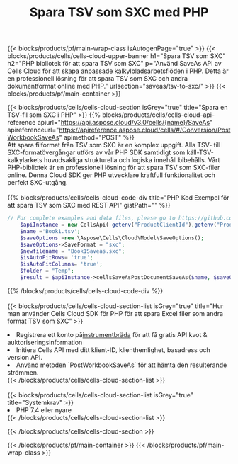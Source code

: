 ﻿---
title:  Spara TSV som SXC med PHP
description:  Använder Aspose.Cells Cloud SDK för PHP för att spara TSV-formatfil som SXC-formatfil.
---
{{< blocks/products/pf/main-wrap-class isAutogenPage="true" >}}
{{< blocks/products/cells/cells-cloud-upper-banner h1="Spara TSV som SXC" h2="PHP bibliotek för att spara TSV som SXC" p="Använd SaveAs API av Cells Cloud för att skapa anpassade kalkylbladsarbetsflöden i PHP. Detta är en professionell lösning för att spara TSV som SXC och andra dokumentformat online med PHP." urlsection="saveas/tsv-to-sxc/" >}}
{{< blocks/products/pf/main-container >}}

{{< blocks/products/cells/cells-cloud-section isGrey="true" title="Spara en TSV-fil som SXC i PHP" >}}
{{% blocks/products/cells/cells-cloud-api-reference apiurl="https://api.aspose.cloud/v3.0/cells/{name}/SaveAs" apireferenceurl="https://apireference.aspose.cloud/cells/#/Conversion/PostWorkbookSaveAs" apimethod="POST" %}}
<br/>
Att spara filformat från TSV som SXC är en komplex uppgift. Alla TSV- till SXC-formatövergångar utförs av vår PHP SDK samtidigt som käll-TSV-kalkylarkets huvudsakliga strukturella och logiska innehåll bibehålls. Vårt PHP-bibliotek är en professionell lösning för att spara TSV som SXC-filer online. Denna Cloud SDK ger PHP utvecklare kraftfull funktionalitet och perfekt SXC-utgång.
<br/>
<br/>
{{% blocks/products/cells/cells-cloud-code-div title="PHP Kod Exempel för att spara TSV som SXC med REST API" gistPath="" %}}
  
```php
// For complete examples and data files, please go to https://github.com/aspose-cells-cloud/aspose-cells-cloud-php/
    $apiInstance = new CellsApi( getenv("ProductClientId"),getenv("ProductClientSecret") );
    $name ='Book1.tsv';
    $saveOptions =new \Aspose\Cells\Cloud\Model\SaveOptions();
    $saveOptions->SaveFormat = "sxc";
    $newfilename = "Book1Saveas.sxc";
    $isAutoFitRows= 'true';
    $isAutoFitColumns= 'true';
    $folder = "Temp";
    $result = $apiInstance->cellsSaveAsPostDocumentSaveAs($name, $saveOptions, $newfilename,$isAutoFitRows, $isAutoFitColumns, $folder);
```
  
{{% /blocks/products/cells/cells-cloud-code-div %}}
<br/>
<br/>
{{< blocks/products/cells/cells-cloud-section-list isGrey="true" title="Hur man använder Cells Cloud SDK för PHP för att spara Excel filer som andra format TSV som SXC" >}}
<li> Registrera ett konto på<a href="https://dashboard.aspose.cloud/">instrumentbräda</a> för att få gratis API kvot & auktoriseringsinformation</li>
<li>Initiera Cells API med ditt klient-ID, klienthemlighet, basadress och version API.</li>
<li>Använd metoden `PostWorkbookSaveAs` för att hämta den resulterande strömmen.</li>
{{< /blocks/products/cells/cells-cloud-section-list >}}
<br/>
<br/>
{{< blocks/products/cells/cells-cloud-section-list isGrey="true" title="Systemkrav" >}}
<li>PHP 7.4 eller nyare</li>
{{< /blocks/products/cells/cells-cloud-section-list >}}

{{< /blocks/products/cells/cells-cloud-section >}}

{{< /blocks/products/pf/main-container >}}
{{< /blocks/products/pf/main-wrap-class >}}
